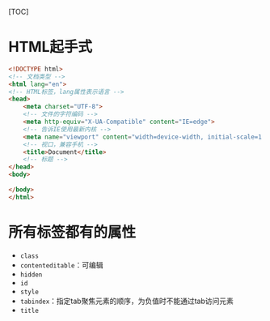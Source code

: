 [TOC]
# HTML起手式
```HTML
<!DOCTYPE html>
<!-- 文档类型 -->
<html lang="en">
<!-- HTML标签，lang属性表示语言 -->
<head>
    <meta charset="UTF-8">
    <!-- 文件的字符编码 -->
    <meta http-equiv="X-UA-Compatible" content="IE=edge">
    <!-- 告诉IE使用最新内核 -->
    <meta name="viewport" content="width=device-width, initial-scale=1.0">
    <!-- 视口，兼容手机 -->
    <title>Document</title>
    <!-- 标题 -->
</head>
<body>
    
</body>
</html>
```
# 所有标签都有的属性
* `class`
* `contenteditable`：可编辑
* `hidden`
* `id`
* `style`
* `tabindex`：指定tab聚焦元素的顺序，为负值时不能通过tab访问元素
* `title`